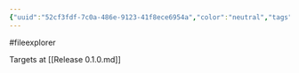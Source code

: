 ```yaml
---
{"uuid":"52cf3fdf-7c0a-486e-9123-41f8ece6954a","color":"neutral","tags":["fileexplorer"],"embeds":[],"links":["Release 0.1.0.md"],"todos":{"done":[],"pending":[]}}
---
```

#fileexplorer

Targets at [[Release 0.1.0.md]]